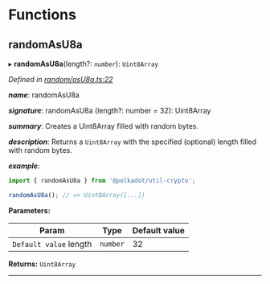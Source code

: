 

# Functions

<a id="randomasu8a"></a>

##  randomAsU8a

▸ **randomAsU8a**(length?: *`number`*): `Uint8Array`

*Defined in [random/asU8a.ts:22](https://github.com/polkadot-js/common/blob/5ce8f91/packages/util-crypto/src/random/asU8a.ts#L22)*

*__name__*: randomAsU8a

*__signature__*: randomAsU8a (length?: number = 32): Uint8Array

*__summary__*: Creates a Uint8Array filled with random bytes.

*__description__*: Returns a `Uint8Array` with the specified (optional) length filled with random bytes.

*__example__*:   
```javascript
import { randomAsU8a } from '@polkadot/util-crypto';

randomAsU8a(); // => Uint8Array([...])
```

**Parameters:**

| Param | Type | Default value |
| ------ | ------ | ------ |
| `Default value` length | `number` | 32 |

**Returns:** `Uint8Array`

___

